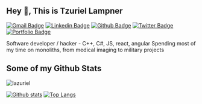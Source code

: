 ## Hey 👋, This is Tzuriel Lampner
[![Gmail Badge](https://img.shields.io/badge/-tzuriel.lampner@gmail.com-c14438?style=flat&logo=Gmail&logoColor=white&link=mailto:tzuriel.lampner@gmail.com)](mailto:tzuriel.lampner@gmail.com) 
[![Linkedin Badge](https://img.shields.io/badge/-tzuriellampner-0072b1?style=flat&logo=Linkedin&logoColor=white&link=https://www.linkedin.com/in/tzuriellampner/)](https://www.linkedin.com/in/tzuriellampner/) [![Github Badge](https://img.shields.io/badge/-lazuriel-grey?style=flat&logo=github&logoColor=white&link=https://github.com/lazuriel/)](https://www.github.com/lazuriel/) [![Twitter Badge](https://img.shields.io/badge/-tzuriel_l-00acee?style=flat&logo=twitter&logoColor=white&link=https://twitter.com/tzuriel_l/)](https://www.twitter.com/tzuriel_l/) [![Portfolio Badge](https://img.shields.io/badge/portfolio-web-blue?style=flat&link=https://github.com/lazuriel/)](https://github.com/lazuriel/) <p align='left'>Software developer / hacker - C++, C#, JS, react, angular
Spending most of my time on monoliths, from medical imaging to military projects</p>
## Some of my Github Stats
<p align=left> <img src=https://komarev.com/ghpvc/?username=lazuriel alt=lazuriel /> </p>

[![Github stats](https://github-readme-stats.vercel.app/api?username=lazuriel&show_icons=true&include_all_commits=true)](https://github.com/lazuriel/github-readme-stats)
[![Top Langs](https://github-readme-stats.vercel.app/api/top-langs/?username=lazuriel&layout=compact)](https://github.com/lazuriel/github-readme-stats)


<!--
**lazuriel/lazuriel** is a ✨ _special_ ✨ repository because its `README.md` (this file) appears on your GitHub profile.

Here are some ideas to get you started:

- 🔭 I’m currently working on ...
- 🌱 I’m currently learning ...
- 👯 I’m looking to collaborate on ...
- 🤔 I’m looking for help with ...
- 💬 Ask me about ...
- 📫 How to reach me: ...
- 😄 Pronouns: ...
- ⚡ Fun fact: ...
-->
